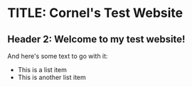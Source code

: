 # TITLE: Cornel's Test Website

## Header 2: Welcome to my test website!

And here's some text to go with it:
- This is a list item
- This is another list item


